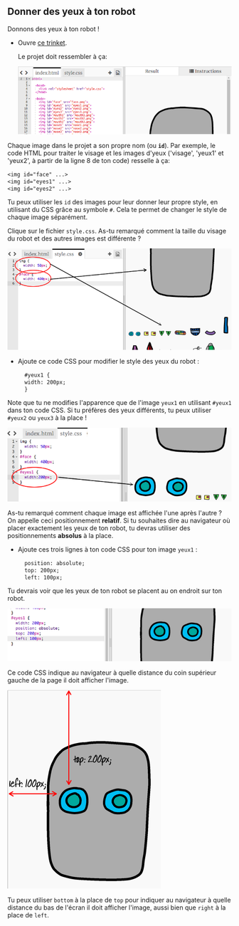 ## Donner des yeux à ton robot

Donnons des yeux à ton robot !

+ Ouvre [ce trinket](http://jumpto.cc/web-robot).
    
    Le projet doit ressembler à ça:
    
    ![capture d'écran](images/robot-starter.png)

Chaque image dans le projet a son propre nom (ou **`id`**). Par exemple, le code HTML pour traiter le visage et les images d'yeux ('visage', 'yeux1' et 'yeux2', à partir de la ligne 8 de ton code) resselle à ça:

    <img id="face" ...>
    <img id="eyes1" ...>
    <img id="eyes2" ...>
    

Tu peux utiliser les `id` des images pour leur donner leur propre style, en utilisant du CSS grâce au symbole `#`. Cela te permet de changer le style de chaque image séparément.

Clique sur le fichier `style.css`. As-tu remarqué comment la taille du visage du robot et des autres images est différente ?

![capture d'écran](images/robot-id.png)

+ Ajoute ce code CSS pour modifier le style des yeux du robot :
    
        #yeux1 {
        width: 200px;
        }
        

Note que tu ne modifies l'apparence que de l'image `yeux1` en utilisant `#yeux1` dans ton code CSS. Si tu préfères des yeux différents, tu peux utiliser `#yeux2` ou `yeux3` à la place !

![capture d'écran](images/robot-eyes-width.png)

As-tu remarqué comment chaque image est affichée l'une après l'autre ? On appelle ceci positionnement **relatif**. Si tu souhaites dire au navigateur où placer exactement les yeux de ton robot, tu devras utiliser des positionnements **absolus** à la place.

+ Ajoute ces trois lignes à ton code CSS pour ton image `yeux1` :
    
        position: absolute;
        top: 200px;
        left: 100px;
        

Tu devrais voir que les yeux de ton robot se placent au on endroit sur ton robot.

![capture d'écran](images/robot-eyes-position.png)

Ce code CSS indique au navigateur à quelle distance du coin supérieur gauche de la page il doit afficher l'image.

![screenshot](images/robot-eyes-position2.png)

Tu peux utiliser `bottom` à la place de `top` pour indiquer au navigateur à quelle distance du bas de l'écran il doit afficher l'image, aussi bien que `right` à la place de `left`.